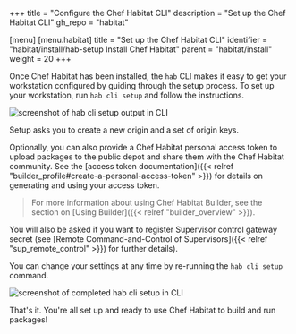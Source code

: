 +++
title = "Configure the Chef Habitat CLI"
description = "Set up the Chef Habitat CLI"
gh_repo = "habitat"

[menu]
  [menu.habitat]
    title = "Set up the Chef Habitat CLI"
    identifier = "habitat/install/hab-setup Install Chef Habitat"
    parent = "habitat/install"
    weight = 20
+++

Once Chef Habitat has been installed, the `hab` CLI makes it easy to get your workstation configured by guiding through the setup process. To set up your workstation, run `hab cli setup` and follow the instructions.

<img alt="screenshot of hab cli setup output in CLI" src="/images/habitat/hab-setup.png">

Setup asks you to create a new origin and a set of origin keys.

Optionally, you can also provide a Chef Habitat personal access token to upload packages to the public depot and share them with the Chef Habitat community. See the [access token documentation]({{< relref "builder_profile#create-a-personal-access-token" >}}) for details on generating and using your access token.

> For more information about using Chef Habitat Builder, see the section on [Using Builder]({{< relref "builder_overview" >}}).

You will also be asked if you want to register Supervisor control gateway secret (see [Remote Command-and-Control of Supervisors]({{< relref "sup_remote_control" >}}) for further details).

You can change your settings at any time by re-running the `hab cli setup` command.

<img alt="screenshot of completed hab cli setup in CLI" src="/images/habitat/hab-setup-complete.png">

That's it. You're all set up and ready to use Chef Habitat to build and run packages!
